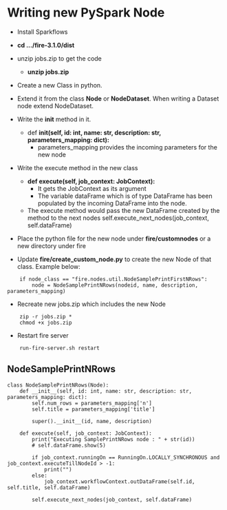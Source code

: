 # Writing new PySpark Node

- Install Sparkflows
- **cd .../fire-3.1.0/dist**
- unzip jobs.zip to get the code
  - **unzip jobs.zip**

- Create a new Class in python.
- Extend it from the class **Node** or **NodeDataset**. When writing a Dataset node extend NodeDataset.

- Write the __init__ method in it.
  - def **__init__(self, id: int, name: str, description: str, parameters_mapping: dict):**
    - parameters_mapping provides the incoming parameters for the new node

- Write the execute method in the new class
  - **def execute(self, job_context: JobContext):**
    - It gets the JobContext as its argument
    - The variable dataFrame which is of type DataFrame has been populated by the incoming DataFrame into the node.
  - The execute method would pass the new DataFrame created by the method to the next nodes
    self.execute_next_nodes(job_context, self.dataFrame)

- Place the python file for the new node under **fire/customnodes** or a new directory under fire
- Update **fire/create_custom_node.py** to create the new Node of that class. Example below:
```
    if node_class == "fire.nodes.util.NodeSamplePrintFirstNRows":
        node = NodeSamplePrintNRows(nodeid, name, description, parameters_mapping)
```
- Recreate new jobs.zip which includes the new Node
```
    zip -r jobs.zip *
    chmod +x jobs.zip
```
- Restart fire server
```
    run-fire-server.sh restart
```

## NodeSamplePrintNRows

```
class NodeSamplePrintNRows(Node):
    def __init__(self, id: int, name: str, description: str, parameters_mapping: dict):
        self.num_rows = parameters_mapping['n']
        self.title = parameters_mapping['title']

        super().__init__(id, name, description)

    def execute(self, job_context: JobContext):
        print("Executing SamplePrintNRows node : " + str(id))
        # self.dataFrame.show(5)

        if job_context.runningOn == RunningOn.LOCALLY_SYNCHRONOUS and job_context.executeTillNodeId > -1:
            print("")
        else:
            job_context.workflowContext.outDataFrame(self.id, self.title, self.dataFrame)

        self.execute_next_nodes(job_context, self.dataFrame)

```


